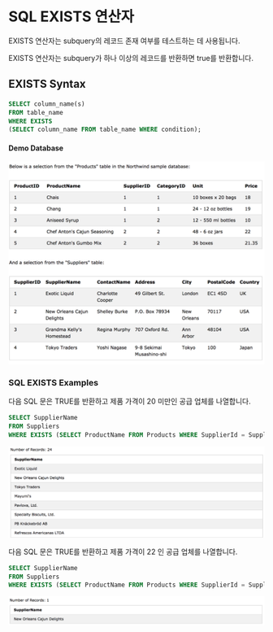  # SQL EXISTS 연산자
  
  EXISTS 연산자는 subquery의 레코드 존재 여부를 테스트하는 데 사용됩니다. 

EXISTS 연산자는 subquery가 하나 이상의 레코드를 반환하면 true를 반환합니다.

## EXISTS Syntax

```sql
SELECT column_name(s)
FROM table_name
WHERE EXISTS
(SELECT column_name FROM table_name WHERE condition);
```
#### Demo Database

![](./images/demo-exits.png)

### SQL EXISTS Examples

다음 SQL 문은 TRUE를 반환하고 제품 가격이 20 미만인 공급 업체를 나열합니다.

```sql
SELECT SupplierName
FROM Suppliers
WHERE EXISTS (SELECT ProductName FROM Products WHERE SupplierId = Suppliers.supplierId AND Price < 20);
```
![](./images/exits-20.png)

다음 SQL 문은 TRUE를 반환하고 제품 가격이 22 인 공급 업체를 나열합니다.

```sql
SELECT SupplierName
FROM Suppliers
WHERE EXISTS (SELECT ProductName FROM Products WHERE SupplierId = Suppliers.supplierId AND Price = 22);
```
![](./images/exits-22.png)

